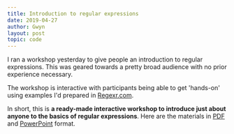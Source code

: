 ```yaml
---
title: Introduction to regular expressions
date: 2019-04-27
author: Gwyn
layout: post
topic: code
---
```


I ran a workshop yesterday to give people an introduction to regular expressions. This was geared towards a pretty broad audience with no prior experience necessary. 

The workshop is interactive with participants being able to get 'hands-on' using examples I'd prepared in [Regexr.com](https://regexr.com/). 

In short, this is **a ready-made interactive workshop to introduce just about anyone to the basics of regular expressions**. Here are the materials in [PDF](/content/introduction-to-regular-expressions.pdf) and [PowerPoint](/content/introduction-to-regular-expressions.pptx) format.
